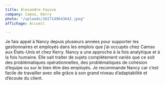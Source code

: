 ```yaml
---
title: Alexandre Fausse
company: Camso, Kerry
photo: "/uploads/1617149643642.jpeg"
affichage: Accueil

---
```

Je fais appel à Nancy depuis plusieurs années pour supporter les gestionnaires et employés dans les emplois que j’ai occupés chez Camso aux États-Unis et chez Kerry. Nancy a une approche à la fois analytique et à la fois humaine. Elle sait traiter de sujets complètement variés que ce soit des problématiques opérationnelles, des problématiques de cohésion d’équipe ou sur le bien être des employés. Je recommande Nancy car c’est facile de travailler avec elle grâce à son grand niveau d’adaptabilité et d’écoute du client.